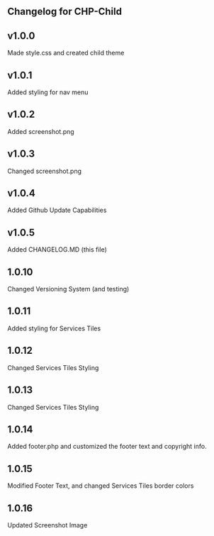 Changelog for CHP-Child
-----------------------

v1.0.0
-----------------------
Made style.css and created child theme


v1.0.1
-----------------------
Added styling for nav menu


v1.0.2
-----------------------
Added screenshot.png


v1.0.3
-----------------------
Changed screenshot.png


v1.0.4
-----------------------
Added Github Update Capabilities


v1.0.5
-----------------------
Added CHANGELOG.MD (this file)


1.0.10
-----------------------
Changed Versioning System (and testing)


1.0.11
-----------------------
Added styling for Services Tiles


1.0.12
-----------------------
Changed Services Tiles Styling


1.0.13
-----------------------
Changed Services Tiles Styling


1.0.14
-----------------------
Added footer.php and customized the footer text and copyright info.


1.0.15
-----------------------
Modified Footer Text, and changed Services Tiles border colors

1.0.16
-----------------------
Updated Screenshot Image
